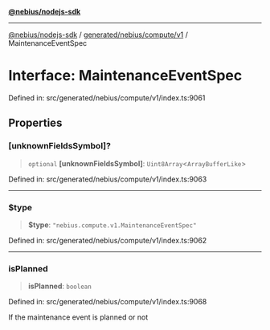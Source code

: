 [**@nebius/nodejs-sdk**](../../../../../README.md)

***

[@nebius/nodejs-sdk](../../../../../README.md) / [generated/nebius/compute/v1](../README.md) / MaintenanceEventSpec

# Interface: MaintenanceEventSpec

Defined in: src/generated/nebius/compute/v1/index.ts:9061

## Properties

### \[unknownFieldsSymbol\]?

> `optional` **\[unknownFieldsSymbol\]**: `Uint8Array`\<`ArrayBufferLike`\>

Defined in: src/generated/nebius/compute/v1/index.ts:9063

***

### $type

> **$type**: `"nebius.compute.v1.MaintenanceEventSpec"`

Defined in: src/generated/nebius/compute/v1/index.ts:9062

***

### isPlanned

> **isPlanned**: `boolean`

Defined in: src/generated/nebius/compute/v1/index.ts:9068

If the maintenance event is planned or not
